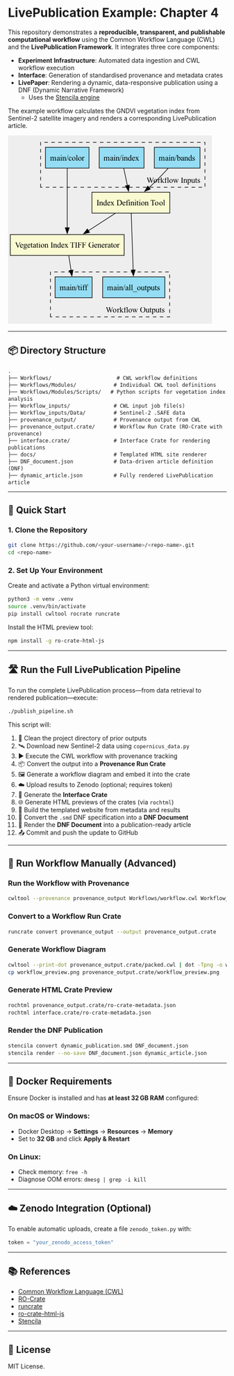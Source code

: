 # **LivePublication Example: Chapter 4**

This repository demonstrates a **reproducible, transparent, and publishable computational workflow** using the Common Workflow Language (CWL) and the **LivePublication Framework**. It integrates three core components:

- **Experiment Infrastructure**: Automated data ingestion and CWL workflow execution
- **Interface**: Generation of standardised provenance and metadata crates
- **LivePaper**: Rendering a dynamic, data-responsive publication using a DNF (Dynamic Narrative Framework)
  - Uses the [Stencila engine](https://github.com/stencila/stencila)

The example workflow calculates the GNDVI vegetation index from Sentinel-2 satellite imagery and renders a corresponding LivePublication article.

![Workflow Diagram](workflow_preview.png)

---

## 📦 Directory Structure

```
.
├── Workflows/                     # CWL workflow definitions
├── Workflows/Modules/            # Individual CWL tool definitions
├── Workflows/Modules/Scripts/   # Python scripts for vegetation index analysis
├── Workflow_inputs/              # CWL input job file(s)
├── Workflow_inputs/Data/         # Sentinel-2 .SAFE data
├── provenance_output/            # Provenance output from CWL
├── provenance_output.crate/      # Workflow Run Crate (RO-Crate with provenance)
├── interface.crate/              # Interface Crate for rendering publications
├── docs/                         # Templated HTML site renderer
├── DNF_document.json             # Data-driven article definition (DNF)
├── dynamic_article.json          # Fully rendered LivePublication article
```

---

## 🚀 Quick Start

### 1. Clone the Repository

```bash
git clone https://github.com/<your-username>/<repo-name>.git
cd <repo-name>
```

### 2. Set Up Your Environment

Create and activate a Python virtual environment:

```bash
python3 -m venv .venv
source .venv/bin/activate
pip install cwltool rocrate runcrate
```

Install the HTML preview tool:

```bash
npm install -g ro-crate-html-js
```

---

## 🛣️ Run the Full LivePublication Pipeline

To run the complete LivePublication process—from data retrieval to rendered publication—execute:

```bash
./publish_pipeline.sh
```

This script will:

1. 🧹 Clean the project directory of prior outputs
2. 🛰️ Download new Sentinel-2 data using `copernicus_data.py`
3. ▶️ Execute the CWL workflow with provenance tracking
4. 📦 Convert the output into a **Provenance Run Crate**
5. 🖼️ Generate a workflow diagram and embed it into the crate
6. ☁️ Upload results to Zenodo (optional; requires token)
7. 🧬 Generate the **Interface Crate**
8. 🌐 Generate HTML previews of the crates (via `rochtml`)
9. 🧱 Build the templated website from metadata and results
10. 📄 Convert the `.smd` DNF specification into a **DNF Document**
11. 📑 Render the **DNF Document** into a publication-ready article
12. 📤 Commit and push the update to GitHub

---

## 🧪 Run Workflow Manually (Advanced)

### Run the Workflow with Provenance

```bash
cwltool --provenance provenance_output Workflows/workflow.cwl Workflow_inputs/GNDVI_10m.yaml
```

### Convert to a Workflow Run Crate

```bash
runcrate convert provenance_output --output provenance_output.crate
```

### Generate Workflow Diagram

```bash
cwltool --print-dot provenance_output.crate/packed.cwl | dot -Tpng -o workflow_preview.png
cp workflow_preview.png provenance_output.crate/workflow_preview.png
```

### Generate HTML Crate Preview

```bash
rochtml provenance_output.crate/ro-crate-metadata.json
rochtml interface.crate/ro-crate-metadata.json
```

### Render the DNF Publication

```bash
stencila convert dynamic_publication.smd DNF_document.json
stencila render --no-save DNF_document.json dynamic_article.json
```

---

## 🐳 Docker Requirements

Ensure Docker is installed and has **at least 32 GB RAM** configured:

### On macOS or Windows:

- Docker Desktop → **Settings** → **Resources** → **Memory**
- Set to **32 GB** and click **Apply & Restart**

### On Linux:

- Check memory: `free -h`
- Diagnose OOM errors: `dmesg | grep -i kill`

---

## ☁️ Zenodo Integration (Optional)

To enable automatic uploads, create a file `zenodo_token.py` with:

```python
token = "your_zenodo_access_token"
```

---

## 📚 References

- [Common Workflow Language (CWL)](https://www.commonwl.org/)
- [RO-Crate](https://www.researchobject.org/ro-crate/)
- [runcrate](https://github.com/ResearchObject/runcrate)
- [ro-crate-html-js](https://github.com/UTS-eResearch/ro-crate-html-js)
- [Stencila](https://github.com/stencila)

---

## 📄 License

MIT License.
